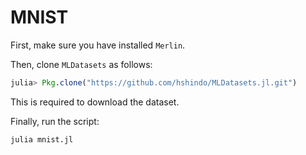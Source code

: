 # MNIST

First, make sure you have installed `Merlin`.

Then, clone `MLDatasets` as follows:
```julia
julia> Pkg.clone("https://github.com/hshindo/MLDatasets.jl.git")
```
 This is required to download the dataset.

Finally, run the script:
```
julia mnist.jl
```
